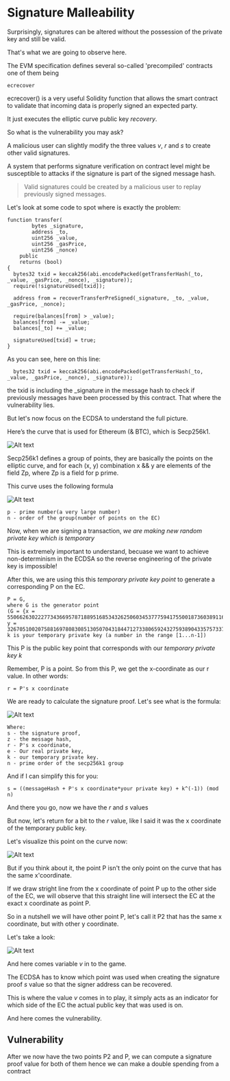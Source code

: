 # Signature Malleability

Surprisingly, signatures can be altered without the possession of the private key and still be valid.

That's what we are going to observe here.

The EVM specification defines several so-called 'precompiled' contracts one of them being

    ecrecover

ecrecover() is a very useful Solidity function that allows the smart contract to validate that incoming data is properly signed an expected party.

It just executes the elliptic curve public key *recovery*.

So what is the vulnerability you may ask?

A malicious user can slightly modify the three values *v*, *r* and *s* to create other valid signatures.

A system that performs signature verification on contract level might be susceptible to attacks if the signature is part of the signed message hash.

>Valid signatures could be created by a malicious user to replay previously signed messages.

Let's look at some code to spot where is exactly the problem:


    function transfer(
            bytes _signature,
            address _to,
            uint256 _value,
            uint256 _gasPrice,
            uint256 _nonce)
        public
        returns (bool)
    {
      bytes32 txid = keccak256(abi.encodePacked(getTransferHash(_to, _value, _gasPrice, _nonce), _signature));
      require(!signatureUsed[txid]);

      address from = recoverTransferPreSigned(_signature, _to, _value, _gasPrice, _nonce);

      require(balances[from] > _value);
      balances[from] -= _value;
      balances[_to] += _value;

      signatureUsed[txid] = true;
    }

As you can see, here on this line:

      bytes32 txid = keccak256(abi.encodePacked(getTransferHash(_to, _value, _gasPrice, _nonce), _signature));

the txid is including the _signature in the message hash to check if previously messages have been processed by this contract. That where the vulnerability lies.

But let's now focus on the ECDSA to understand the full picture.

Here’s the curve that is used for Ethereum (& BTC), which is Secp256k1.

![Alt text](image/Signature%20Malleability/secp256k1Curve.png)

Secp256k1 defines a group of points, they are basically the points on the elliptic curve, and for each (x, y) combination x && y are elements of the field Zp, where Zp is a field for p prime.

This curve uses the following formula

![Alt text](image/Signature%20Malleability/curveFormula.png)

    p - prime number(a very large number)
    n - order of the group(number of points on the EC)


Now, when we are signing a transaction, *we are making new random private key which is temporary*

This is extremely important to understand, becuase we want to achieve non-determinism in the ECDSA so the reverse engineering of the private key is impossible!

After this, we are using this this *temporary private key point* to generate a corresponding P on the EC.

    P = G,
    where G is the generator point
    (G = {x = 55066263022277343669578718895168534326250603453777594175500187360389116729240, y = 32670510020758816978083085130507043184471273380659243275938904335757337482424}),
    k is your temporary private key (a number in the range [1...n-1])

This P is the public key point that corresponds with our *temporary private key k*

Remember, P is a point. So from this P, we get the x-coordinate as our r value. In other words:

    r = P's x coordinate

We are ready to calculate the signature proof. Let's see what is the formula:

![Alt text](image/Signature%20Malleability/signatureProofFormula.png)


    Where:
    s - the signature proof,
    z - the message hash,
    r - P's x coordinate,
    e - Our real private key,
    k - our temporary private key.
    n - prime order of the secp256k1 group

And if I can simplify this for you:

    s = ((messageHash + P's x coordinate*your private key) + k^(-1)) (mod n)

And there you go, now we have the *r* and *s* values

But now, let's return for a bit to the *r* value, like I said it was the x coordinate of the temporary public key.

Let's visualize this point on the curve now:

![Alt text](image/Signature%20Malleability/pointPonTheCurve.png)

But if you think about it, the point P isn't the only point on the curve that has the same x'coordinate.

If we draw stright line from the x coordinate of point P up to the other side of the EC, we will observe that this straight line will intersect the EC at the exact x coordinate as point P.

So in a nutshell we will have other point P, let's call it P2 that has the same x coordinate, but with other y coordinate.

Let's take a look:

![Alt text](image/Signature%20Malleability/pointP2onTheCurve.png)

And here comes variable *v* in to the game.

The ECDSA has to know which point was used when creating the signature proof *s* value so that the signer address can be recovered.

This is where the value *v* comes in to play, it simply acts as an indicator for which side of the EC the actual public key that was used is on.

And here comes the vulnerability.

Vulnerability
-

After we now have the two points P2 and P, we can compute a signature proof value for both of them hence we can make a double spending from a contract